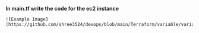**In main.tf write the code for the ec2 instance**
````
![Example Image](https://github.com/shree3524/devops/blob/main/Terraform/variable/variable%20without%20default%20value/Screenshot%20(244).png)

````
